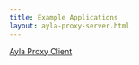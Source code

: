 ```yaml
---
title: Example Applications
layout: ayla-proxy-server.html
---
```


<a href="https://docs.aylanetworks.com/utilities/ayla-proxy-server/source/ayla-proxy-client.html" target="_blank">Ayla Proxy Client</a>

<!--<a href="https://docs.aylanetworks.com/utilities/ayla-proxy-server/source/datapoint-tool.html" target="_blank">Datapoint Tool</a>

<a href="https://docs.aylanetworks.com/utilities/ayla-proxy-server/source/dss-subscription-tool.html" target="_blank">DSS Subscription Tool</a>

<a href="https://docs.aylanetworks.com/cloud/ayla-datastream-service/dss-browser/source/client.html" target="_blank">DSS Browser</a>-->
